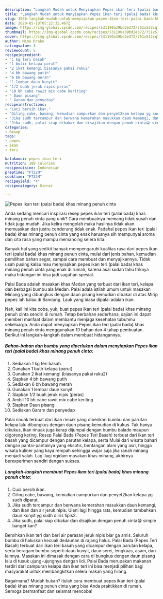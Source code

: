 ```yaml
---
description: "Langkah Mudah untuk Menyiapkan Pepes ikan teri (palai bada) khas minang penuh cinta yang Enak"
title: "Langkah Mudah untuk Menyiapkan Pepes ikan teri (palai bada) khas minang penuh cinta yang Enak"
slug: 3986-langkah-mudah-untuk-menyiapkan-pepes-ikan-teri-palai-bada-khas-minang-penuh-cinta-yang-enak
date: 2020-05-18T05:22:32.467Z
image: https://img-global.cpcdn.com/recipes/531190a39bd2e372/751x532cq70/pepes-ikan-teri-palai-bada-khas-minang-penuh-cinta-foto-resep-utama.jpg
thumbnail: https://img-global.cpcdn.com/recipes/531190a39bd2e372/751x532cq70/pepes-ikan-teri-palai-bada-khas-minang-penuh-cinta-foto-resep-utama.jpg
cover: https://img-global.cpcdn.com/recipes/531190a39bd2e372/751x532cq70/pepes-ikan-teri-palai-bada-khas-minang-penuh-cinta-foto-resep-utama.jpg
author: Mina Drake
ratingvalue: 3
reviewcount: 5
recipeingredient:
- "1 kg teri basah"
- "1 butir kelapa parut"
- "2 ikat kemangi biasanya pakai ruku2"
- "4 bh bawang putih"
- "6 bh bawang merah"
- "1 lembar daun kunyit"
- "1/2 buah jeruk nipis peras"
- "10 bh cabe rawit mix cabe keriting"
- " Daun pisang"
- " Garam dan penyedap"
recipeinstructions:
- "Cuci bersih ikan."
- "Giling cabe, bawang, kemudian campurkan dan penyet2kan kelapa yg sudh diparut,"
- "Jika sudh tercampur dan berwana kemerahan masukkan daun kemangi, dan ikan dan air jeruk nipis. Uleni lagi hingga rata, kemudian tambahkan daun kunyit yg sudh diiris tipis2."
- "Jika sudh, palai siap dibakar dan disajikan dengan penuh cinta😁 simple banget kan?"
categories:
- Resep
tags:
- pepes
- ikan
- teri

katakunci: pepes ikan teri 
nutrition: 189 calories
recipecuisine: Indonesian
preptime: "PT22M"
cooktime: "PT32M"
recipeyield: "4"
recipecategory: Dinner

---
```



![Pepes ikan teri (palai bada) khas minang penuh cinta](https://img-global.cpcdn.com/recipes/531190a39bd2e372/751x532cq70/pepes-ikan-teri-palai-bada-khas-minang-penuh-cinta-foto-resep-utama.jpg)

Anda sedang mencari inspirasi resep pepes ikan teri (palai bada) khas minang penuh cinta yang unik? Cara membuatnya memang tidak susah dan tidak juga mudah. Jika keliru mengolah maka hasilnya tidak akan memuaskan dan justru cenderung tidak enak. Padahal pepes ikan teri (palai bada) khas minang penuh cinta yang enak harusnya sih mempunyai aroma dan cita rasa yang mampu memancing selera kita.

Banyak hal yang sedikit banyak mempengaruhi kualitas rasa dari pepes ikan teri (palai bada) khas minang penuh cinta, mulai dari jenis bahan, kemudian pemilihan bahan segar, sampai cara membuat dan menyajikannya. Tidak usah pusing kalau mau menyiapkan pepes ikan teri (palai bada) khas minang penuh cinta yang enak di rumah, karena asal sudah tahu triknya maka hidangan ini bisa jadi suguhan spesial.

Palai Bada adalah masakan khas Medan yang terbuat dari ikan teri, kelapa dan berbagai bumbu ala Medan. Palai adala istilah umum untuk masakan Minang yang dibungkus dengan daun pisang kemudian dibakar di atas Mirip pepes lah kalau di Bandung. Lauk yang biasa dipalai adalah ikan.


Nah, kali ini kita coba, yuk, buat pepes ikan teri (palai bada) khas minang penuh cinta sendiri di rumah. Tetap berbahan sederhana, sajian ini dapat memberi manfaat dalam membantu menjaga kesehatan tubuhmu sekeluarga. Anda dapat menyiapkan Pepes ikan teri (palai bada) khas minang penuh cinta menggunakan 10 bahan dan 4 tahap pembuatan. Berikut ini langkah-langkah dalam membuat hidangannya.

<!--inarticleads1-->

##### Bahan-bahan dan bumbu yang diperlukan dalam menyiapkan Pepes ikan teri (palai bada) khas minang penuh cinta:

1. Sediakan 1 kg teri basah
1. Gunakan 1 butir kelapa (parut)
1. Gunakan 2 ikat kemangi (biasanya pakai ruku2)
1. Siapkan 4 bh bawang putih
1. Sediakan 6 bh bawang merah
1. Gunakan 1 lembar daun kunyit
1. Siapkan 1/2 buah jeruk nipis (peras)
1. Ambil 10 bh cabe rawit mix cabe keriting
1. Siapkan  Daun pisang
1. Sediakan  Garam dan penyedap


Palai rinuak terbuat dari ikan rinuak yang diberikan bumbu dan parutan kelapa lalu dibungkus dengan daun pisang kemudian di kukus. Tak hanya dikukus, ikan rinuak juga kerap dijumpai dengan bumbu balado maupun digoreng kering. Resep Palai Bada (Pepes Teri Basah) terbuat dari ikan teri basah yang dicampur dengan parutan kelapa, serta Mulai dari wisata bahari dengan pantai-pantainya yang eksotis, bentangan alam yang asri, hingga wisata kuliner yang kaya rempah sehingga wajar saja jika ranah minang menjadi salah. Lagi lagi ngidam masakan khas minang,.akhirnya berexperimen sendiri dengan sukses. 

<!--inarticleads2-->

##### Langkah-langkah membuat Pepes ikan teri (palai bada) khas minang penuh cinta:

1. Cuci bersih ikan.
1. Giling cabe, bawang, kemudian campurkan dan penyet2kan kelapa yg sudh diparut,
1. Jika sudh tercampur dan berwana kemerahan masukkan daun kemangi, dan ikan dan air jeruk nipis. Uleni lagi hingga rata, kemudian tambahkan daun kunyit yg sudh diiris tipis2.
1. Jika sudh, palai siap dibakar dan disajikan dengan penuh cinta😁 simple banget kan?


Bersihkan ikan teri dan beri air perasan jeruk nipis biar ga amis. Seluruh bumbu di haluskan kecuali dedaunan di rajang halus. Palai Bada (Pepes Teri Basah) terbuat dari ikan teri basah yang dicampur dengan parutan kelapa, serta beragam bumbu seperti daun kunyit, daun serei, lengkuas, asam, dan lainnya. Masakan ini dimasak dengan cara di bungkus dengan daun pisang lalu di tusuk ujung-ujungnya dengan lidi. Palai Bada merupakan makanan terdiri dari campuran kelapa dan ikan teri ini bisa menjadi pilihan bagi masyarakat untuk membangkitkan selera makan yang hilang. 

Bagaimana? Mudah bukan? Itulah cara membuat pepes ikan teri (palai bada) khas minang penuh cinta yang bisa Anda praktikkan di rumah. Semoga bermanfaat dan selamat mencoba!
